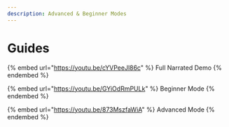 ```yaml
---
description: Advanced & Beginner Modes
---
```


# Guides

{% embed url="https://youtu.be/cYVPeeJl86c" %}
Full Narrated Demo
{% endembed %}

{% embed url="https://youtu.be/GYiOdRmPULk" %}
Beginner Mode
{% endembed %}

{% embed url="https://youtu.be/873MszfaWiA" %}
Advanced Mode
{% endembed %}
